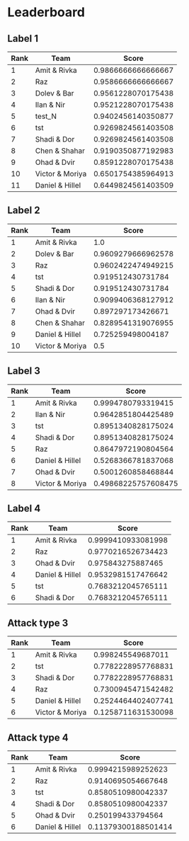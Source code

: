 # Leaderboard

## Label 1
| Rank | Team | Score |
|---|---|---|
|1|Amit & Rivka|0.9866666666666667|
|2|Raz|0.9586666666666667|
|3|Dolev & Bar|0.9561228070175438|
|4|Ilan & Nir|0.9521228070175438|
|5|test_N|0.9402456140350877|
|6|tst|0.9269824561403508|
|7|Shadi & Dor|0.9269824561403508|
|8|Chen & Shahar|0.9190350877192983|
|9|Ohad & Dvir|0.8591228070175438|
|10|Victor & Moriya|0.6501754385964913|
|11|Daniel & Hillel|0.6449824561403509|


## Label 2
| Rank | Team | Score |
|---|---|---|
|1|Amit & Rivka|1.0|
|2|Dolev & Bar|0.9609279666962578|
|3|Raz|0.9602422474949215|
|4|tst|0.919512430731784|
|5|Shadi & Dor|0.919512430731784|
|6|Ilan & Nir|0.9099406368127912|
|7|Ohad & Dvir|0.897297173426671|
|8|Chen & Shahar|0.8289541319076955|
|9|Daniel & Hillel|0.725259498004187|
|10|Victor & Moriya|0.5|


## Label 3
| Rank | Team | Score |
|---|---|---|
|1|Amit & Rivka|0.9994780793319415|
|2|Ilan & Nir|0.9642851804425489|
|3|tst|0.8951340828175024|
|4|Shadi & Dor|0.8951340828175024|
|5|Raz|0.8647972190804564|
|6|Daniel & Hillel|0.5268366781837068|
|7|Ohad & Dvir|0.5001260858468844|
|8|Victor & Moriya|0.49868225757608475|


## Label 4
| Rank | Team | Score |
|---|---|---|
|1|Amit & Rivka|0.9999410933081998|
|2|Raz|0.9770216526734423|
|3|Ohad & Dvir|0.975843275887465|
|4|Daniel & Hillel|0.9532981517476642|
|5|tst|0.7683212045765111|
|6|Shadi & Dor|0.7683212045765111|


## Attack type 3
| Rank | Team | Score |
|---|---|---|
|1|Amit & Rivka|0.998245549687011|
|2|tst|0.7782228957768831|
|3|Shadi & Dor|0.7782228957768831|
|4|Raz|0.7300945471542482|
|5|Daniel & Hillel|0.2524464402407741|
|6|Victor & Moriya|0.1258711631530098|


## Attack type 4
| Rank | Team | Score |
|---|---|---|
|1|Amit & Rivka|0.9994215989252623|
|2|Raz|0.9140695054667648|
|3|tst|0.8580510980042337|
|4|Shadi & Dor|0.8580510980042337|
|5|Ohad & Dvir|0.250199433794564|
|6|Daniel & Hillel|0.11379300188501414|



